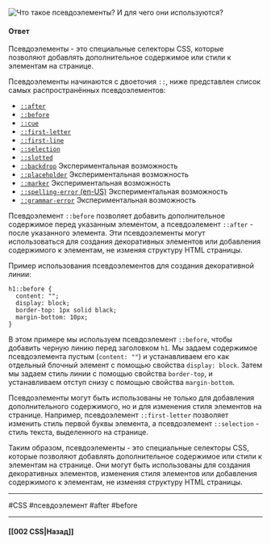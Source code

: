 ![Что такое псевдоэлементы? И для чего они используются?](https://youtu.be/rlWgI7AvV18?t=355)

#### Ответ

Псевдоэлементы - это специальные селекторы CSS, которые позволяют добавлять дополнительное содержимое или стили к элементам на странице. 

Псевдоэлементы начинаются с двоеточия `::`, ниже представлен список самых распространённых псевдоэлементов:

- [`::after`](https://developer.mozilla.org/ru/docs/Web/CSS/::after)
- [`::before`](https://developer.mozilla.org/ru/docs/Web/CSS/::before)
- [`::cue`](https://developer.mozilla.org/ru/docs/Web/CSS/::cue)
- [`::first-letter`](https://developer.mozilla.org/ru/docs/Web/CSS/::first-letter)
- [`::first-line`](https://developer.mozilla.org/ru/docs/Web/CSS/::first-line)
- [`::selection`](https://developer.mozilla.org/ru/docs/Web/CSS/::selection)
- [`::slotted`](https://developer.mozilla.org/ru/docs/Web/CSS/::slotted)
- [`::backdrop`](https://developer.mozilla.org/ru/docs/Web/CSS/::backdrop) Экспериментальная возможность
- [`::placeholder`](https://developer.mozilla.org/ru/docs/Web/CSS/::placeholder) Экспериментальная возможность
- [`::marker`](https://developer.mozilla.org/ru/docs/Web/CSS/::marker) Экспериментальная возможность
- [`::spelling-error` (en-US)](https://developer.mozilla.org/en-US/docs/Web/CSS/::spelling-error "Currently only available in English (US)") Экспериментальная возможность
- [`::grammar-error`](https://developer.mozilla.org/ru/docs/Web/CSS/::grammar-error) Экспериментальная возможность

Псевдоэлемент `::before` позволяет добавить дополнительное содержимое перед указанным элементом, а псевдоэлемент `::after` - после указанного элемента. Эти псевдоэлементы могут использоваться для создания декоративных элементов или добавления содержимого к элементам, не изменяя структуру HTML страницы.

Пример использования псевдоэлементов для создания декоративной линии:

```
h1::before {
  content: "";
  display: block;
  border-top: 1px solid black;
  margin-bottom: 10px;
}
```

В этом примере мы используем псевдоэлемент `::before`, чтобы добавить черную линию перед заголовком `h1`. Мы задаем содержимое псевдоэлемента пустым (`content: ""`) и устанавливаем его как отдельный блочный элемент с помощью свойства `display: block`. Затем мы задаем стиль линии с помощью свойства `border-top`, и устанавливаем отступ снизу с помощью свойства `margin-bottom`.

Псевдоэлементы могут быть использованы не только для добавления дополнительного содержимого, но и для изменения стиля элементов на странице. Например, псевдоэлемент `::first-letter` позволяет изменить стиль первой буквы элемента, а псевдоэлемент `::selection` - стиль текста, выделенного на странице.

Таким образом, псевдоэлементы - это специальные селекторы CSS, которые позволяют добавлять дополнительное содержимое или стили к элементам на странице. Они могут быть использованы для создания декоративных элементов, изменения стиля элементов или добавления содержимого к элементам, не изменяя структуру HTML страницы.

___
#CSS #псевдоэлемент #after #before 

___

#### [[002 CSS|Назад]]